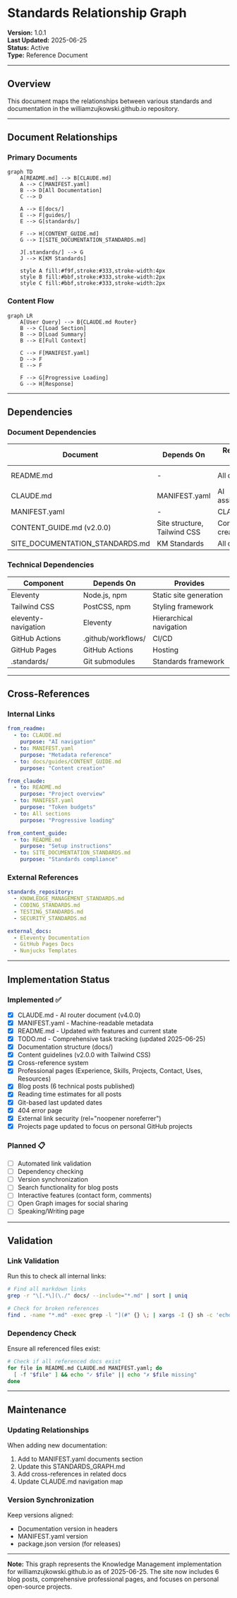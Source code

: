 # Standards Relationship Graph

**Version:** 1.0.1  
**Last Updated:** 2025-06-25  
**Status:** Active  
**Type:** Reference Document

---

## Overview

This document maps the relationships between various standards and documentation in the williamzujkowski.github.io repository.

---

## Document Relationships

### Primary Documents

```mermaid
graph TD
    A[README.md] --> B[CLAUDE.md]
    A --> C[MANIFEST.yaml]
    B --> D[All Documentation]
    C --> D
    
    A --> E[docs/]
    E --> F[guides/]
    E --> G[standards/]
    
    F --> H[CONTENT_GUIDE.md]
    G --> I[SITE_DOCUMENTATION_STANDARDS.md]
    
    J[.standards/] --> G
    J --> K[KM Standards]
    
    style A fill:#f9f,stroke:#333,stroke-width:4px
    style B fill:#bbf,stroke:#333,stroke-width:2px
    style C fill:#bbf,stroke:#333,stroke-width:2px
```

### Content Flow

```mermaid
graph LR
    A[User Query] --> B{CLAUDE.md Router}
    B --> C[Load Section]
    B --> D[Load Summary]
    B --> E[Full Context]
    
    C --> F[MANIFEST.yaml]
    D --> F
    E --> F
    
    F --> G[Progressive Loading]
    G --> H[Response]
```

---

## Dependencies

### Document Dependencies

| Document | Depends On | Required By | Related To |
|----------|-----------|-------------|------------|
| README.md | - | All docs | CLAUDE.md, MANIFEST.yaml |
| CLAUDE.md | MANIFEST.yaml | AI assistants | All docs |
| MANIFEST.yaml | - | CLAUDE.md | All docs |
| CONTENT_GUIDE.md (v2.0.0) | Site structure, Tailwind CSS | Content creators | Posts, Pages |
| SITE_DOCUMENTATION_STANDARDS.md | KM Standards | All docs | .standards/ |

### Technical Dependencies

| Component | Depends On | Provides |
|-----------|-----------|----------|
| Eleventy | Node.js, npm | Static site generation |
| Tailwind CSS | PostCSS, npm | Styling framework |
| eleventy-navigation | Eleventy | Hierarchical navigation |
| GitHub Actions | .github/workflows/ | CI/CD |
| GitHub Pages | GitHub Actions | Hosting |
| .standards/ | Git submodules | Standards framework |

---

## Cross-References

### Internal Links

```yaml
from_readme:
  - to: CLAUDE.md
    purpose: "AI navigation"
  - to: MANIFEST.yaml
    purpose: "Metadata reference"
  - to: docs/guides/CONTENT_GUIDE.md
    purpose: "Content creation"

from_claude:
  - to: README.md
    purpose: "Project overview"
  - to: MANIFEST.yaml
    purpose: "Token budgets"
  - to: All sections
    purpose: "Progressive loading"

from_content_guide:
  - to: README.md
    purpose: "Setup instructions"
  - to: SITE_DOCUMENTATION_STANDARDS.md
    purpose: "Standards compliance"
```

### External References

```yaml
standards_repository:
  - KNOWLEDGE_MANAGEMENT_STANDARDS.md
  - CODING_STANDARDS.md
  - TESTING_STANDARDS.md
  - SECURITY_STANDARDS.md

external_docs:
  - Eleventy Documentation
  - GitHub Pages Docs
  - Nunjucks Templates
```

---

## Implementation Status

### Implemented ✅

- [x] CLAUDE.md - AI router document (v4.0.0)
- [x] MANIFEST.yaml - Machine-readable metadata
- [x] README.md - Updated with features and current state
- [x] TODO.md - Comprehensive task tracking (updated 2025-06-25)
- [x] Documentation structure (docs/)
- [x] Content guidelines (v2.0.0 with Tailwind CSS)
- [x] Cross-reference system
- [x] Professional pages (Experience, Skills, Projects, Contact, Uses, Resources)
- [x] Blog posts (6 technical posts published)
- [x] Reading time estimates for all posts
- [x] Git-based last updated dates
- [x] 404 error page
- [x] External link security (rel="noopener noreferrer")
- [x] Projects page updated to focus on personal GitHub projects

### Planned 📋

- [ ] Automated link validation
- [ ] Dependency checking
- [ ] Version synchronization
- [ ] Search functionality for blog posts
- [ ] Interactive features (contact form, comments)
- [ ] Open Graph images for social sharing
- [ ] Speaking/Writing page

---

## Validation

### Link Validation

Run this to check all internal links:
```bash
# Find all markdown links
grep -r "\[.*\](\./" docs/ --include="*.md" | sort | uniq

# Check for broken references
find . -name "*.md" -exec grep -l "](#" {} \; | xargs -I {} sh -c 'echo "Checking {}" && grep "](#" {}'
```

### Dependency Check

Ensure all referenced files exist:
```bash
# Check if all referenced docs exist
for file in README.md CLAUDE.md MANIFEST.yaml; do
  [ -f "$file" ] && echo "✓ $file" || echo "✗ $file missing"
done
```

---

## Maintenance

### Updating Relationships

When adding new documentation:
1. Add to MANIFEST.yaml documents section
2. Update this STANDARDS_GRAPH.md
3. Add cross-references in related docs
4. Update CLAUDE.md navigation map

### Version Synchronization

Keep versions aligned:
- Documentation version in headers
- MANIFEST.yaml version
- package.json version (for releases)

---

**Note:** This graph represents the Knowledge Management implementation for williamzujkowski.github.io as of 2025-06-25. The site now includes 6 blog posts, comprehensive professional pages, and focuses on personal open-source projects.